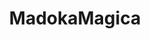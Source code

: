 ---
title: MadokaMagica
crosslinks:
- Pixiv
- anime
- livven
- magiarecord
- ToTheStars
- homura
- twitchplayspokemon
- HomuMado
- LoveLive
- sailormoon
- placeAtlas
- place
- PuzzleAndDragons
- Kyousaya
- SayaHomu
- phantomofthekill
- rational
- PrequelMemes
- Gunime
- TrueAnime
---